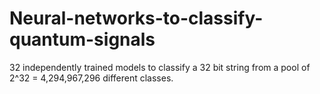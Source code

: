 # Neural-networks-to-classify-quantum-signals
32 independently trained models to classify a 32 bit string from a pool of 2^32 = 4,294,967,296 different classes. 
